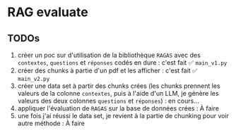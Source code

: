 # RAG evaluate

## TODOs
1. créer un poc sur d'utilisation de la bibliothèque `RAGAS` avec des `contextes`, `questions` et `réponses` codés en dure : c'est fait ✅ `main_v1.py`
2. créer des chunks à partie d'un pdf et les afficher : c'est fait ✅ `main_v2.py`
3. créer une data set à partir des chunks crées (les chunks prennent les valeurs de la colonne `contextes`, puis à l'aide d'un LLM, je génère les valeurs des deux colonnes `questions` et `réponses`) : en cours...
4. appliquer l'évaluation de `RAGAS` sur la base de données crées : À faire 
5. une fois j'ai réussi le data set, je revient à la partie de chunking pour voir autre méthode : À faire 

